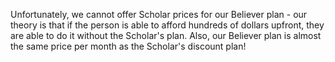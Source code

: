 Unfortunately, we cannot offer Scholar prices for our Believer plan - our theory is that if the person is able to afford hundreds of dollars upfront, they are able to do it without the Scholar's plan.
Also, our Believer plan is almost the same price per month as the Scholar's discount plan!
